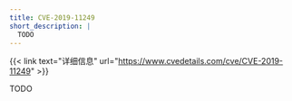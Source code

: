 ```yaml
---
title: CVE-2019-11249
short_description: |
  TODO
---
```


{{< link text="详细信息" url="https://www.cvedetails.com/cve/CVE-2019-11249" >}}

TODO